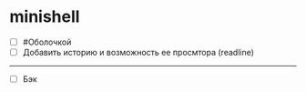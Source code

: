 # minishell

- [ ] #Оболочкой
- [ ] Добавить историю и возможность ее просмтора (readline)
------------------------------------------------------------
- [ ] Бэк
